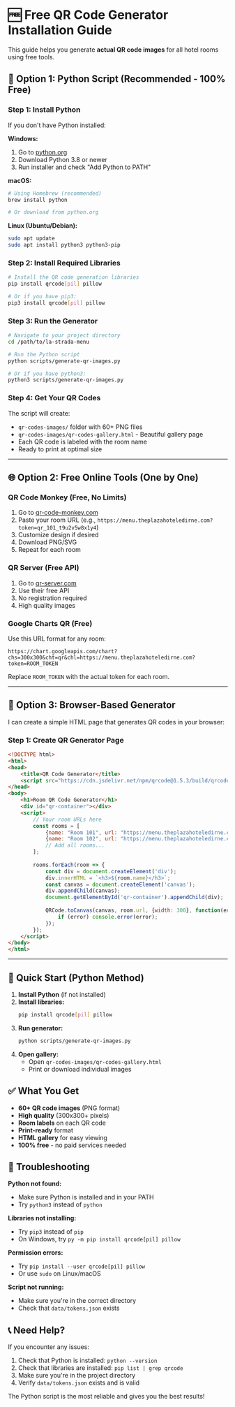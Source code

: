 # 🆓 Free QR Code Generator Installation Guide

This guide helps you generate **actual QR code images** for all hotel rooms using free tools.

## 🐍 **Option 1: Python Script (Recommended - 100% Free)**

### Step 1: Install Python
If you don't have Python installed:

**Windows:**
1. Go to [python.org](https://python.org/downloads/)
2. Download Python 3.8 or newer
3. Run installer and check "Add Python to PATH"

**macOS:**
```bash
# Using Homebrew (recommended)
brew install python

# Or download from python.org
```

**Linux (Ubuntu/Debian):**
```bash
sudo apt update
sudo apt install python3 python3-pip
```

### Step 2: Install Required Libraries
```bash
# Install the QR code generation libraries
pip install qrcode[pil] pillow

# Or if you have pip3:
pip3 install qrcode[pil] pillow
```

### Step 3: Run the Generator
```bash
# Navigate to your project directory
cd /path/to/la-strada-menu

# Run the Python script
python scripts/generate-qr-images.py

# Or if you have python3:
python3 scripts/generate-qr-images.py
```

### Step 4: Get Your QR Codes
The script will create:
- `qr-codes-images/` folder with 60+ PNG files
- `qr-codes-images/qr-codes-gallery.html` - Beautiful gallery page
- Each QR code is labeled with the room name
- Ready to print at optimal size

---

## 🌐 **Option 2: Free Online Tools (One by One)**

### QR Code Monkey (Free, No Limits)
1. Go to [qr-code-monkey.com](https://www.qr-code-monkey.com)
2. Paste your room URL (e.g., `https://menu.theplazahoteledirne.com?token=qr_101_t9u2v5w8x1y4`)
3. Customize design if desired
4. Download PNG/SVG
5. Repeat for each room

### QR Server (Free API)
1. Go to [qr-server.com](https://www.qr-server.com)
2. Use their free API
3. No registration required
4. High quality images

### Google Charts QR (Free)
Use this URL format for any room:
```
https://chart.googleapis.com/chart?chs=300x300&cht=qr&chl=https://menu.theplazahoteledirne.com?token=ROOM_TOKEN
```

Replace `ROOM_TOKEN` with the actual token for each room.

---

## 📱 **Option 3: Browser-Based Generator**

I can create a simple HTML page that generates QR codes in your browser:

### Step 1: Create QR Generator Page
```html
<!DOCTYPE html>
<html>
<head>
    <title>QR Code Generator</title>
    <script src="https://cdn.jsdelivr.net/npm/qrcode@1.5.3/build/qrcode.min.js"></script>
</head>
<body>
    <h1>Room QR Code Generator</h1>
    <div id="qr-container"></div>
    <script>
        // Your room URLs here
        const rooms = [
            {name: "Room 101", url: "https://menu.theplazahoteledirne.com?token=qr_101_t9u2v5w8x1y4"},
            {name: "Room 102", url: "https://menu.theplazahoteledirne.com?token=qr_102_z7a0b3c6d9e2"},
            // Add all rooms...
        ];
        
        rooms.forEach(room => {
            const div = document.createElement('div');
            div.innerHTML = `<h3>${room.name}</h3>`;
            const canvas = document.createElement('canvas');
            div.appendChild(canvas);
            document.getElementById('qr-container').appendChild(div);
            
            QRCode.toCanvas(canvas, room.url, {width: 300}, function(error) {
                if (error) console.error(error);
            });
        });
    </script>
</body>
</html>
```

---

## 🎯 **Quick Start (Python Method)**

1. **Install Python** (if not installed)
2. **Install libraries:**
   ```bash
   pip install qrcode[pil] pillow
   ```
3. **Run generator:**
   ```bash
   python scripts/generate-qr-images.py
   ```
4. **Open gallery:**
   - Open `qr-codes-images/qr-codes-gallery.html`
   - Print or download individual images

## ✅ **What You Get**

- **60+ QR code images** (PNG format)
- **High quality** (300x300+ pixels)
- **Room labels** on each QR code
- **Print-ready** format
- **HTML gallery** for easy viewing
- **100% free** - no paid services needed

## 🔧 **Troubleshooting**

**Python not found:**
- Make sure Python is installed and in your PATH
- Try `python3` instead of `python`

**Libraries not installing:**
- Try `pip3` instead of `pip`
- On Windows, try `py -m pip install qrcode[pil] pillow`

**Permission errors:**
- Try `pip install --user qrcode[pil] pillow`
- Or use `sudo` on Linux/macOS

**Script not running:**
- Make sure you're in the correct directory
- Check that `data/tokens.json` exists

## 📞 **Need Help?**

If you encounter any issues:
1. Check that Python is installed: `python --version`
2. Check that libraries are installed: `pip list | grep qrcode`
3. Make sure you're in the project directory
4. Verify `data/tokens.json` exists and is valid

The Python script is the most reliable and gives you the best results! 